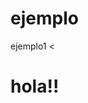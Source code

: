 # ejemplo
ejemplo1
<<!DOCTYPE html>
<html>
<head>
	<meta charset="utf-8">
	<meta name="viewport" content="width=device-width, initial-scale=1">
	<title></title>
</head>
<body>
	<h1> hola!!</h1>

</body>
</html>
